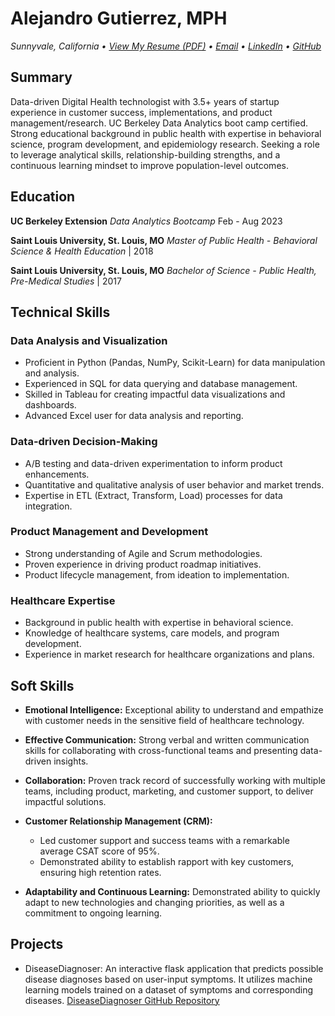 # Alejandro Gutierrez, MPH
*Sunnyvale, California • [View My Resume (PDF)](https://github.com/aljfxguti/alejfxguti/Alejandro_Gutierrez_Resume_DigHlth.pdf) 
 • [Email](mailto:alej.fx.guti@gmail.com) • [LinkedIn](https://www.linkedin.com/in/alej-fx-gutierrez/) • [GitHub](https://github.com/alejfxguti)*

## Summary
Data-driven Digital Health technologist with 3.5+ years of startup experience in customer success, implementations, and product management/research. UC Berkeley Data Analytics boot camp certified. Strong educational background in public health with expertise in behavioral science, program development, and epidemiology research. Seeking a role to leverage analytical skills, relationship-building strengths, and a continuous learning mindset to improve population-level outcomes.

## Education
**UC Berkeley Extension**
*Data Analytics Bootcamp* Feb - Aug 2023

**Saint Louis University, St. Louis, MO**
*Master of Public Health - Behavioral Science & Health Education* | 2018

**Saint Louis University, St. Louis, MO**
*Bachelor of Science - Public Health, Pre-Medical Studies* | 2017

## Technical Skills

### Data Analysis and Visualization

- Proficient in Python (Pandas, NumPy, Scikit-Learn) for data manipulation and analysis.
- Experienced in SQL for data querying and database management.
- Skilled in Tableau for creating impactful data visualizations and dashboards.
- Advanced Excel user for data analysis and reporting.

### Data-driven Decision-Making

- A/B testing and data-driven experimentation to inform product enhancements.
- Quantitative and qualitative analysis of user behavior and market trends.
- Expertise in ETL (Extract, Transform, Load) processes for data integration.

### Product Management and Development

- Strong understanding of Agile and Scrum methodologies.
- Proven experience in driving product roadmap initiatives.
- Product lifecycle management, from ideation to implementation.

### Healthcare Expertise

- Background in public health with expertise in behavioral science.
- Knowledge of healthcare systems, care models, and program development.
- Experience in market research for healthcare organizations and plans.

## Soft Skills

- **Emotional Intelligence:** Exceptional ability to understand and empathize with customer needs in the sensitive field of healthcare technology.

- **Effective Communication:** Strong verbal and written communication skills for collaborating with cross-functional teams and presenting data-driven insights.

- **Collaboration:** Proven track record of successfully working with multiple teams, including product, marketing, and customer support, to deliver impactful solutions.

- **Customer Relationship Management (CRM):**
  - Led customer support and success teams with a remarkable average CSAT score of 95%.
  - Demonstrated ability to establish rapport with key customers, ensuring high retention rates.

- **Adaptability and Continuous Learning:** Demonstrated ability to quickly adapt to new technologies and changing priorities, as well as a commitment to ongoing learning.

## Projects
- DiseaseDiagnoser: An interactive flask application that predicts possible disease diagnoses based on user-input symptoms. It utilizes machine learning models trained on a dataset of symptoms and corresponding diseases. [DiseaseDiagnoser GitHub Repository](https://github.com/alejfxguti/DiseaseDiagnoser)


<!---
alejfxguti/alejfxguti is a ✨ special ✨ repository because its `README.md` (this file) appears on your GitHub profile.
You can click the Preview link to take a look at your changes.
--->
